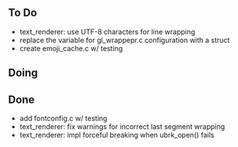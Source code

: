 ## To Do

- text_renderer: use UTF-8 characters for line wrapping
- replace the variable for gl_wrappepr.c configuration with a struct
- create emoji_cache.c w/ testing

## Doing


## Done

- add fontconfig.c w/ testing
- text_renderer: fix warnings for incorrect last segment wrapping
- text_renderer: impl forceful breaking when ubrk_open() fails
